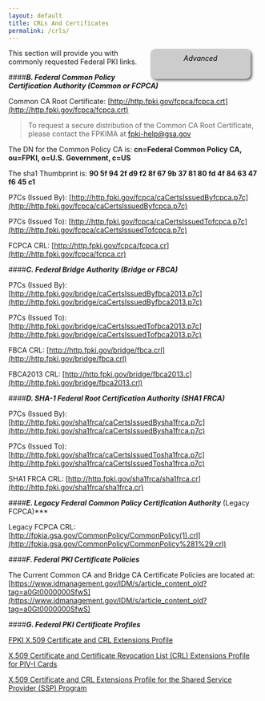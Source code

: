 ```yaml
---
layout: default
title: CRLs And Certificates
permalink: /crls/
---
```

<div style="float:right; padding:10px; margin-right:20px; border-radius:10px; width:180px; height:40px; box-shadow:3px 3px 5px 0px; text-align:center; background-color:#CCC; color:#666666">
<div style="color:#000000">
<em>Advanced</em>
</div>
</div>

This section will provide you with commonly requested Federal PKI links.

####***B. Federal Common Policy Certification Authority (Common or FCPCA)***

Common CA Root Certificate:   [http://http.fpki.gov/fcpca/fcpca.crt](http://http.fpki.gov/fcpca/fcpca.crt)

> To request a secure distribution of the Common CA Root Certificate, please contact the FPKIMA at fpki-help@gsa.gov

The DN for the Common Policy CA is:  **cn=Federal Common Policy CA, ou=FPKI, o=U.S. Government, c=US** 

The sha1 Thumbprint is:   **90 5f 94 2f d9 f2 8f 67 9b 37 81 80 fd 4f 84 63 47 f6 45 c1**

P7Cs (Issued By):  [http://http.fpki.gov/fcpca/caCertsIssuedByfcpca.p7c](http://http.fpki.gov/fcpca/caCertsIssuedByfcpca.p7c)

P7Cs (Issued To):  [http://http.fpki.gov/fcpca/caCertsIssuedTofcpca.p7c](http://http.fpki.gov/fcpca/caCertsIssuedTofcpca.p7c)

FCPCA CRL: [http://http.fpki.gov/fcpca/fcpca.cr](http://http.fpki.gov/fcpca/fcpca.cr) 

####***C. Federal Bridge Authority (Bridge or FBCA)***

P7Cs (Issued By): [http://http.fpki.gov/bridge/caCertsIssuedByfbca2013.p7c](http://http.fpki.gov/bridge/caCertsIssuedByfbca2013.p7c)

P7Cs (Issued To): [http://http.fpki.gov/bridge/caCertsIssuedTofbca2013.p7c](http://http.fpki.gov/bridge/caCertsIssuedTofbca2013.p7c)

FBCA CRL: [http://http.fpki.gov/bridge/fbca.crl](http://http.fpki.gov/bridge/fbca.crl)

FBCA2013 CRL: [http://http.fpki.gov/bridge/fbca2013.c](http://http.fpki.gov/bridge/fbca2013.crl)

####***D. SHA-1 Federal Root Certification Authority (SHA1 FRCA)***

P7Cs (Issued By): [http://http.fpki.gov/sha1frca/caCertsIssuedBysha1frca.p7c](http://http.fpki.gov/sha1frca/caCertsIssuedBysha1frca.p7c)

P7Cs (Issued To): [http://http.fpki.gov/sha1frca/caCertsIssuedTosha1frca.p7c](http://http.fpki.gov/sha1frca/caCertsIssuedTosha1frca.p7c)

SHA1 FRCA CRL: [http://http.fpki.gov/sha1frca/sha1frca.cr](http://http.fpki.gov/sha1frca/sha1frca.cr)

####***E. Legacy Federal Common Policy Certification Authority*** (Legacy FCPCA)***

Legacy FCPCA CRL: [http://fpkia.gsa.gov/CommonPolicy/CommonPolicy(1).crl](http://fpkia.gsa.gov/CommonPolicy/CommonPolicy%281%29.crl)

####***F. Federal PKI Certificate Policies***

The Current Common CA and Bridge CA Certificate Policies are located at: [https://www.idmanagement.gov/IDM/s/article_content_old?tag=a0Gt0000000SfwS](https://www.idmanagement.gov/IDM/s/article_content_old?tag=a0Gt0000000SfwS) 

####***G. Federal PKI Certificate Profiles***

[FPKI X.509 Certificate and CRL Extensions Profile](https://www.idmanagement.gov/IDM/s/document_detail?Id=kA0t00000008Od8CAE)

[X.509 Certificate and Certificate Revocation List (CRL) Extensions Profile for PIV-I Cards](https://www.idmanagement.gov/IDM/s/document_detail?Id=kA0t00000008ObiCAE)

[X.509 Certificate and CRL Extensions Profile for the Shared Service Provider (SSP) Program](https://www.idmanagement.gov/IDM/s/document_detail?Id=kA0t0000000GmdcCAC)
